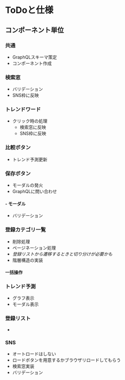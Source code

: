 # ToDoと仕様

## コンポーネント単位

### 共通

- GraphQLスキーマ策定
- コンポーネント作成

### 検索窓

- バリデーション
- SNS枠に反映

### トレンドワード

- クリック時の処理
  - 検索窓に反映
  - SNS枠に反映

### 比較ボタン

- トレンド予測更新

### 保存ボタン

- モーダルの発火
- GraphQLに問い合わせ


#### - モーダル

- バリデーション

### 登録カテゴリ一覧

- 削除処理
- ページネーション処理
- *登録リストから遷移するときと切り分けが必要かも*
- 階層構造の実装

#### 一括操作



### トレンド予測

- グラフ表示
- モーダル表示

### 登録リスト

- 

### SNS

- オートロードはしない
- ロードボタンを用意するかブラウザリロードしてもらう
- 検索窓実装
- バリデーション